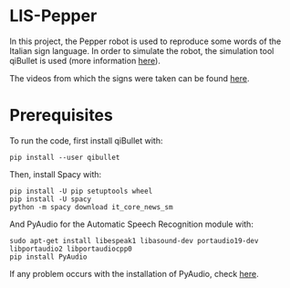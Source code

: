 # LIS-Pepper

In this project, the Pepper robot is used to reproduce some words of the Italian sign language. In order to simulate the robot, the simulation tool qiBullet is used (more information [here](https://developer.softbankrobotics.com/blog/qibullet)).

The videos from which the signs were taken can be found [here](https://www.spreadthesign.com/it.it/search/).

# Prerequisites

To run the code, first install qiBullet with:

    pip install --user qibullet
    
Then, install Spacy with:
    
    pip install -U pip setuptools wheel
    pip install -U spacy
    python -m spacy download it_core_news_sm

And PyAudio for the Automatic Speech Recognition module with:

    sudo apt-get install libespeak1 libasound-dev portaudio19-dev libportaudio2 libportaudiocpp0
    pip install PyAudio
    
If any problem occurs with the installation of PyAudio, check [here](https://stackoverflow.com/questions/20023131/cannot-install-pyaudio-gcc-error/35593426#35593426).
